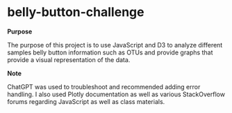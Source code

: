 # belly-button-challenge

**Purpose**

The purpose of this project is to use JavaScript and D3 to analyze different samples belly button information such as OTUs and provide graphs that provide a visual representation of the data.

**Note**

ChatGPT was used to troubleshoot and recommended adding error handling. I also used Plotly documentation as well as various StackOverflow forums regarding JavaScript as well as class materials.
